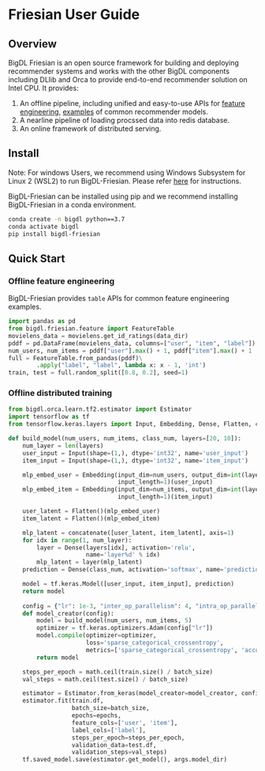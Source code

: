# Friesian User Guide

## **Overview**
BigDL Friesian is an open source framework for building and deploying recommender systems and works with the other BigDL components including DLlib and Orca to provide end-to-end recommender solution on Intel CPU. 
It provides: 
1. An offline pipeline, including unified and easy-to-use APIs for [feature engineering](../QuickStart/offline.md), [examples](https://github.com/intel-analytics/BigDL/tree/main/python/friesian/example) of common recommender models.
2. A nearline pipeline of loading procssed data into redis database.
3. An online framework of distributed serving.

## **Install**
Note: For windows Users, we recommend using Windows Subsystem for Linux 2 (WSL2) to run BigDL-Friesian. Please refer [here](./windows_guide.md) for instructions.

BigDL-Friesian can be installed using pip and we recommend installing BigDL-Friesian in a conda environment.

```bash
conda create -n bigdl python==3.7
conda activate bigdl
pip install bigdl-friesian
```

## **Quick Start**

### **Offline feature engineering**
BigDL-Friesian provides `table` APIs for common feature engineering examples.
```python
import pandas as pd
from bigdl.friesian.feature import FeatureTable
movielens_data = movielens.get_id_ratings(data_dir)
pddf = pd.DataFrame(movielens_data, columns=["user", "item", "label"])
num_users, num_items = pddf["user"].max() + 1, pddf["item"].max() + 1
full = FeatureTable.from_pandas(pddf)\
        .apply("label", "label", lambda x: x - 1, 'int')
train, test = full.random_split([0.8, 0.2], seed=1)
```

### Offline distributed training
```python
from bigdl.orca.learn.tf2.estimator import Estimator
import tensorflow as tf
from tensorflow.keras.layers import Input, Embedding, Dense, Flatten, concatenate, multiply

def build_model(num_users, num_items, class_num, layers=[20, 10]):
    num_layer = len(layers)
    user_input = Input(shape=(1,), dtype='int32', name='user_input')
    item_input = Input(shape=(1,), dtype='int32', name='item_input')

    mlp_embed_user = Embedding(input_dim=num_users, output_dim=int(layers[0] / 2),
                               input_length=1)(user_input)
    mlp_embed_item = Embedding(input_dim=num_items, output_dim=int(layers[0] / 2),
                               input_length=1)(item_input)

    user_latent = Flatten()(mlp_embed_user)
    item_latent = Flatten()(mlp_embed_item)

    mlp_latent = concatenate([user_latent, item_latent], axis=1)
    for idx in range(1, num_layer):
        layer = Dense(layers[idx], activation='relu',
                      name='layer%d' % idx)
        mlp_latent = layer(mlp_latent)
    prediction = Dense(class_num, activation='softmax', name='prediction')(mlp_latent)

    model = tf.keras.Model([user_input, item_input], prediction)
    return model
    
    config = {"lr": 1e-3, "inter_op_parallelism": 4, "intra_op_parallelism": executor_cores}
    def model_creator(config):
        model = build_model(num_users, num_items, 5)
        optimizer = tf.keras.optimizers.Adam(config["lr"])
        model.compile(optimizer=optimizer,
                      loss='sparse_categorical_crossentropy',
                      metrics=['sparse_categorical_crossentropy', 'accuracy'])
        return model

    steps_per_epoch = math.ceil(train.size() / batch_size)
    val_steps = math.ceil(test.size() / batch_size)

    estimator = Estimator.from_keras(model_creator=model_creator, config=config)
    estimator.fit(train.df,
                  batch_size=batch_size,
                  epochs=epochs,
                  feature_cols=['user', 'item'],
                  label_cols=['label'],
                  steps_per_epoch=steps_per_epoch,
                  validation_data=test.df,
                  validation_steps=val_steps)
    tf.saved_model.save(estimator.get_model(), args.model_dir)
```



